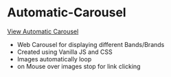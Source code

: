 # Automatic-Carousel

 [View Automatic Carousel](https://brixsta.github.io/Automatic-Carousel/)

- Web Carousel for displaying different Bands/Brands
- Created using Vanilla JS and CSS
- Images automatically loop
- on Mouse over images stop for link clicking
